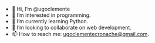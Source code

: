 - 👋 Hi, I’m @ugoclemente
- 👀 I’m interested in programming.
- 🌱 I’m currently learning Python.
- 💞️ I’m looking to collaborate on web development.
- 📫 How to reach me: ugoclementecronache@gmail.com.

<!---
ugoclemente/ugoclemente is a ✨ special ✨ repository because its `README.md` (this file) appears on your GitHub profile.
You can click the Preview link to take a look at your changes.
--->
